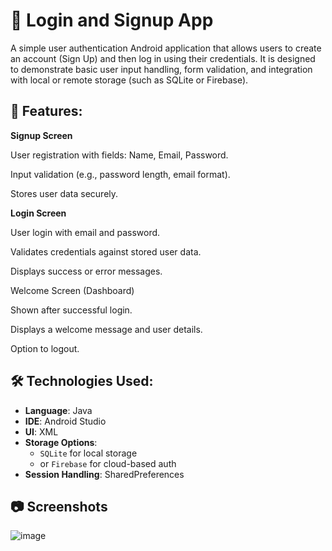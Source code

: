 # 🔐 Login and Signup App
A simple user authentication Android application that allows users to create an account (Sign Up) and then log in using their credentials. It is designed to demonstrate basic user input handling, form validation, and integration with local or remote storage (such as SQLite or Firebase).

## 🎯 Features:
**Signup Screen** 

User registration with fields: Name, Email, Password.

Input validation (e.g., password length, email format).

Stores user data securely.

**Login Screen**  

User login with email and password.

Validates credentials against stored user data.

Displays success or error messages.

Welcome Screen (Dashboard)

Shown after successful login.

Displays a welcome message and user details.

Option to logout.

## 🛠️ Technologies Used:

- **Language**: Java 
- **IDE**: Android Studio
- **UI**: XML
- **Storage Options**:
  - `SQLite` for local storage
  - or `Firebase` for cloud-based auth
- **Session Handling**: SharedPreferences

## 📷 Screenshots
![image](https://github.com/user-attachments/assets/382e4cfb-1b4f-461b-a1ad-a0b5ca4e6958)

